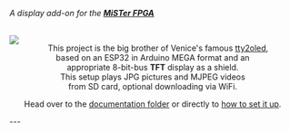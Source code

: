 *A display add-on for the **[MiSTer FPGA]***

<br>
<img src = pictures/oled_tft.gif align = left>

<div align = right>
<div align = center>

This project is the big brother of Venice's famous [tty2oled](https://github.com/venice1200/MiSTer_tty2oled/), <br>
based on an ESP32 in Arduino MEGA format and an <br>
appropriate 8-bit-bus **TFT** display as a shield. <br>
This setup plays JPG pictures and MJPEG videos <br>
from SD card, optional downloading via WiFi.

Head over to the [documentation folder](https://github.com/ojaksch/MiSTer_tty2tft/tree/main/doc) or directly to [how to set it up](https://github.com/ojaksch/MiSTer_tty2tft/tree/main/doc/Setup.md).
</div>
</div>
---

<!----------------------------------------------------------------------------->

[MiSTer FPGA]: https://github.com/MiSTer-devel


